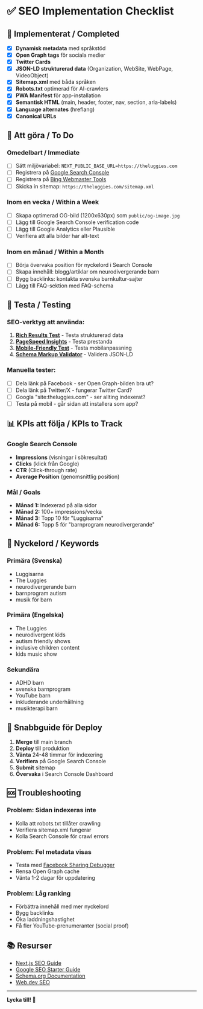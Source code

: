 # ✅ SEO Implementation Checklist

## 🎉 Implementerat / Completed

- [x] **Dynamisk metadata** med språkstöd
- [x] **Open Graph tags** för sociala medier
- [x] **Twitter Cards** 
- [x] **JSON-LD strukturerad data** (Organization, WebSite, WebPage, VideoObject)
- [x] **Sitemap.xml** med båda språken
- [x] **Robots.txt** optimerad för AI-crawlers
- [x] **PWA Manifest** för app-installation
- [x] **Semantisk HTML** (main, header, footer, nav, section, aria-labels)
- [x] **Language alternates** (hreflang)
- [x] **Canonical URLs**

## 🔄 Att göra / To Do

### Omedelbart / Immediate
- [ ] Sätt miljövariabel: `NEXT_PUBLIC_BASE_URL=https://theluggies.com`
- [ ] Registrera på [Google Search Console](https://search.google.com/search-console)
- [ ] Registrera på [Bing Webmaster Tools](https://www.bing.com/webmasters)
- [ ] Skicka in sitemap: `https://theluggies.com/sitemap.xml`

### Inom en vecka / Within a Week
- [ ] Skapa optimerad OG-bild (1200x630px) som `public/og-image.jpg`
- [ ] Lägg till Google Search Console verification code
- [ ] Lägg till Google Analytics eller Plausible
- [ ] Verifiera att alla bilder har alt-text

### Inom en månad / Within a Month
- [ ] Börja övervaka position för nyckelord i Search Console
- [ ] Skapa innehåll: blogg/artiklar om neurodivergerande barn
- [ ] Bygg backlinks: kontakta svenska barnkultur-sajter
- [ ] Lägg till FAQ-sektion med FAQ-schema

## 🧪 Testa / Testing

### SEO-verktyg att använda:
1. **[Rich Results Test](https://search.google.com/test/rich-results)** - Testa strukturerad data
2. **[PageSpeed Insights](https://pagespeed.web.dev/)** - Testa prestanda
3. **[Mobile-Friendly Test](https://search.google.com/test/mobile-friendly)** - Testa mobilanpassning
4. **[Schema Markup Validator](https://validator.schema.org/)** - Validera JSON-LD

### Manuella tester:
- [ ] Dela länk på Facebook - ser Open Graph-bilden bra ut?
- [ ] Dela länk på Twitter/X - fungerar Twitter Card?
- [ ] Googla "site:theluggies.com" - ser allting indexerat?
- [ ] Testa på mobil - går sidan att installera som app?

## 📊 KPIs att följa / KPIs to Track

### Google Search Console
- **Impressions** (visningar i sökresultat)
- **Clicks** (klick från Google)
- **CTR** (Click-through rate)
- **Average Position** (genomsnittlig position)

### Mål / Goals
- **Månad 1:** Indexerad på alla sidor
- **Månad 2:** 100+ impressions/vecka
- **Månad 3:** Topp 10 för "Luggisarna"
- **Månad 6:** Topp 5 för "barnprogram neurodivergerande"

## 🎯 Nyckelord / Keywords

### Primära (Svenska)
- Luggisarna
- The Luggies
- neurodivergerande barn
- barnprogram autism
- musik för barn

### Primära (Engelska)
- The Luggies
- neurodivergent kids
- autism friendly shows
- inclusive children content
- kids music show

### Sekundära
- ADHD barn
- svenska barnprogram
- YouTube barn
- inkluderande underhållning
- musikterapi barn

## 🚀 Snabbguide för Deploy

1. **Merge** till main branch
2. **Deploy** till produktion
3. **Vänta** 24-48 timmar för indexering
4. **Verifiera** på Google Search Console
5. **Submit** sitemap
6. **Övervaka** i Search Console Dashboard

## 🆘 Troubleshooting

### Problem: Sidan indexeras inte
- Kolla att robots.txt tillåter crawling
- Verifiera sitemap.xml fungerar
- Kolla Search Console för crawl errors

### Problem: Fel metadata visas
- Testa med [Facebook Sharing Debugger](https://developers.facebook.com/tools/debug/)
- Rensa Open Graph cache
- Vänta 1-2 dagar för uppdatering

### Problem: Låg ranking
- Förbättra innehåll med mer nyckelord
- Bygg backlinks
- Öka laddningshastighet
- Få fler YouTube-prenumeranter (social proof)

## 📚 Resurser

- [Next.js SEO Guide](https://nextjs.org/learn/seo/introduction-to-seo)
- [Google SEO Starter Guide](https://developers.google.com/search/docs/beginner/seo-starter-guide)
- [Schema.org Documentation](https://schema.org/)
- [Web.dev SEO](https://web.dev/learn/seo/)

---

**Lycka till! 🎉**

